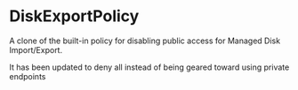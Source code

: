 # DiskExportPolicy
A clone of the built-in policy for disabling public access for Managed Disk Import/Export.

It has been updated to deny all instead of being geared toward using private endpoints
